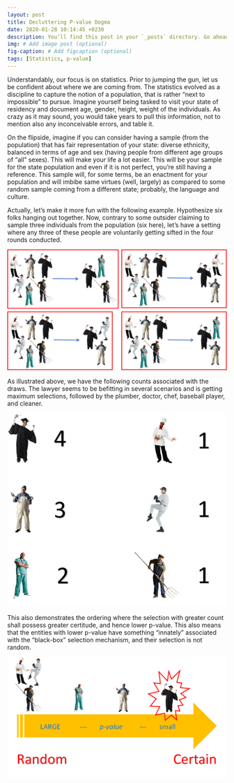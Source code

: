 ```yaml
---
layout: post
title: Decluttering P-value Dogma
date: 2020-01-28 10:14:45 +0230
description: You’ll find this post in your `_posts` directory. Go ahead and edit it and re-build the site to see your changes. # Add post description (optional)
img: # Add image post (optional)
fig-caption: # Add figcaption (optional)
tags: [Statistics, p-value]
---
```

<p>Understandably, our focus is on statistics. Prior to jumping the gun, let us be confident about where we are coming from. The statistics evolved as a discipline to capture the notion of a population, that is rather “next to impossible” to pursue. Imagine yourself being tasked to visit your state of residency and document age, gender, height, weight of the individuals. As crazy as it may sound, you would take years to pull this information, not to mention also any inconceivable errors, and table it.</p>
<p>On the flipside, imagine if you can consider having a sample (from the population) that has fair representation of your state: diverse ethnicity, balanced in terms of age and sex (having people from different age groups of “all” sexes). This will make your life a lot easier. This will be your sample for the state population and even if it is not perfect, you’re still having a reference. This sample will, for some terms, be an enactment for your population and will imbibe same virtues (well, largely) as compared to some random sample coming from a different state; probably, the language and culture.</p>  
<p>Actually, let’s make it more fun with the following example. Hypothesize six folks hanging out together. Now, contrary to some outsider claiming to sample three individuals from the population (six here), let’s have a setting where any three of these people are voluntarily getting sifted in the four rounds conducted.</p>

![Problem Statement](/assets/img/declut_p1.png)

<p>As illustrated above, we have the following counts associated with the draws. The lawyer seems to be befitting in several scenarios and is getting maximum selections, followed by the plumber, doctor, chef, baseball player, and cleaner.</p> 

![Cardinatity](/assets/img/declut_p2.png)

<p>This also demonstrates the ordering where the selection with greater count shall possess greater certitude, and hence lower p-value. This also means that the entities with lower p-value have something “innately” associated with the “black-box” selection mechanism, and their selection is not random.</p>

![Finally](/assets/img/declut_p3.png)
